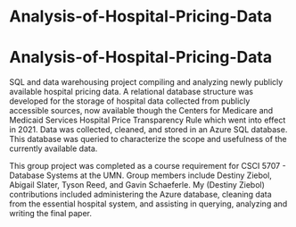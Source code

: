 # Analysis-of-Hospital-Pricing-Data
# Analysis-of-Hospital-Pricing-Data
SQL and data warehousing project compiling and analyzing newly publicly available hospital pricing data. A relational database structure was developed for the storage of hospital data collected from publicly accessible sources, now available though the Centers for Medicare and Medicaid Services Hospital Price Transparency Rule which went into effect in 2021. Data was collected, cleaned, and stored in an Azure SQL database. This database was queried to characterize the scope and usefulness of the currently available data. 

This group project was completed as a course requirement for CSCI 5707 - Database Systems at the UMN. Group members include Destiny Ziebol, Abigail Slater, Tyson Reed, and Gavin Schaeferle. My (Destiny Ziebol) contributions included administering the Azure database, cleaning data from the essential hospital system, and assisting in querying, analyzing and writing the final paper. 


